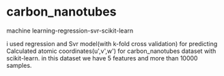 # carbon_nanotubes
machine learning-regression-svr-scikit-learn

i used regression and Svr model(with k-fold cross validation) for predicting Calculated atomic coordinates(u',v',w') for carbon_nanotubes dataset with scikit-learn.
in this dataset we have 5 features and more than 10000 samples.
